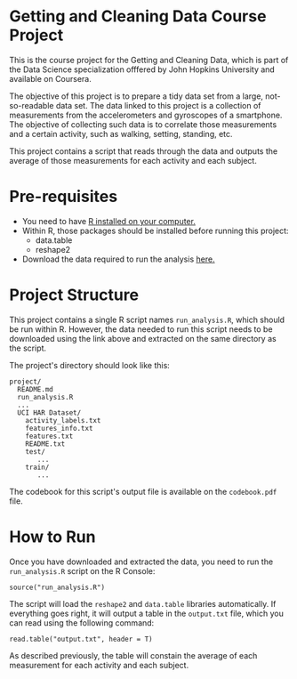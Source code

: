 # Getting and Cleaning Data Course Project
This is the course project for the Getting and Cleaning Data, which is part of 
the Data Science specialization offfered by John Hopkins University and 
available on Coursera.

The objective of this project is to prepare a tidy data set from a large, 
not-so-readable data set. The data linked to this project is a collection of
measurements from the accelerometers and gyroscopes of a smartphone. The 
objective of collecting such data is to correlate those measurements and a 
certain activity, such as walking, setting, standing, etc.

This project contains a script that reads through the data and outputs the
average of those measurements for each activity and each subject.

# Pre-requisites
* You need to have [R installed on your computer.](https://www.r-project.org/)
* Within R, those packages should be installed before running this project:
  - data.table
  - reshape2
* Download the data required to run the analysis [here.](https://d396qusza40orc.cloudfront.net/getdata%2Fprojectfiles%2FUCI%20HAR%20Dataset.zip)

# Project Structure

This project contains a single R script names `run_analysis.R`, which should 
be run within R. However, the data needed to run this script needs to be 
downloaded using the link above and extracted on the same directory as the 
script. 

The project's directory should look like this:

```
project/
  README.md
  run_analysis.R
  ...
  UCI HAR Dataset/
    activity_labels.txt
    features_info.txt
    features.txt
    README.txt
    test/
       ...
    train/
       ...

```

The codebook for this script's output file is available on the `codebook.pdf` 
file.


# How to Run

Once you have downloaded and extracted the data, you need to run the 
`run_analysis.R` script on the R Console:

```
source("run_analysis.R")
```

The script will load the `reshape2` and `data.table` libraries automatically.
If everything goes right, it will output a table in the `output.txt` file, 
which you can read using the following command:

```
read.table("output.txt", header = T)
```

As described previously, the table will constain the average of each 
measurement for each activity and each subject.

